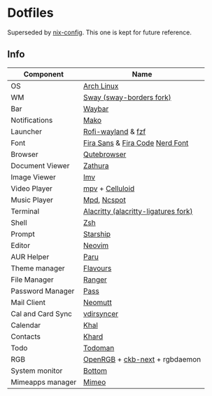 # Dotfiles

Superseded by [nix-config](https://github.com/misterio77/nix-config). This one is kept for future reference.

## Info

Component        | Name
-----------------|------
OS               | [Arch Linux](https://archlinux.org)
WM               | [Sway (sway-borders fork)](https://github.com/fluix-dev/sway-borders)
Bar              | [Waybar](https://github.com/Alexays/Waybar)
Notifications    | [Mako](https://github.com/emersion/mako)
Launcher         | [Rofi-wayland](https://github.com/lbonn/rofi) & [fzf](https://github.com/junegunn/fzf)
Font             | [Fira Sans](https://github.com/mozilla/Fira) & [Fira Code](https://github.com/tonsky/FiraCode) [Nerd Font](https://github.com/ryanoasis/nerd-fonts)
Browser          | [Qutebrowser](https://github.com/qutebrowser/qutebrowser)
Document Viewer  | [Zathura](https://github.com/pwmt/zathura)
Image Viewer     | [Imv](https://github.com/eXeC64/imv)
Video Player     | [mpv](https://mpv.io/) + [Celluloid](https://github.com/celluloid-player/celluloid)
Music Player     | [Mpd](https://www.musicpd.org/), [Ncspot](https://github.com/hrkfdn/ncspot)
Terminal         | [Alacritty (alacritty-ligatures fork)](https://github.com/zenixls2/alacritty/tree/ligature)
Shell            | [Zsh](https://www.zsh.org/)
Prompt           | [Starship](https://starship.rs/)
Editor           | [Neovim](https://neovim.io/)
AUR Helper       | [Paru](https://github.com/Morganamilo/paru)
Theme manager    | [Flavours](https://github.com/Misterio77/flavours)
File Manager     | [Ranger](https://github.com/ranger/ranger)
Password Manager | [Pass](https://passwordstore.org/)
Mail Client      | [Neomutt](https://github.com/neomutt/neomutt)
Cal and Card Sync| [vdirsyncer](https://github.com/pimutils/vdirsyncer)
Calendar         | [Khal](https://github.com/pimutils/khal)
Contacts         | [Khard](https://github.com/scheibler/khard)
Todo             | [Todoman](https://github.com/pimutils/todoman)
RGB              | [OpenRGB](https://gitlab.com/CalcProgrammer1/OpenRGB) + [ckb-next](https://github.com/ckb-next/ckb-next) + rgbdaemon
System monitor   | [Bottom](https://github.com/ClementTsang/bottom)
Mimeapps manager | [Mimeo](https://xyne.archlinux.ca/projects/mimeo/)
